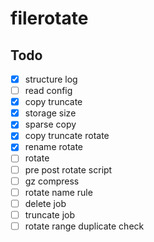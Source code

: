 # filerotate

## Todo
- [x] structure log
- [ ] read config
- [x] copy truncate
- [x] storage size
- [x] sparse copy
- [x] copy truncate rotate
- [x] rename rotate
- [ ] rotate
- [ ] pre post rotate script
- [ ] gz compress
- [ ] rotate name rule
- [ ] delete job
- [ ] truncate job
- [ ] rotate range duplicate check
